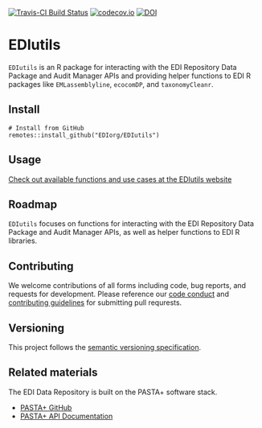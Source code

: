 [![Travis-CI Build Status](https://travis-ci.com/EDIorg/EDIutils.svg?branch=master)](https://travis-ci.org/EDIorg/EDIutils)
[![codecov.io](https://codecov.io/github/EDIorg/EDIutils/coverage.svg?branch=master)](https://codecov.io/github/EDIorg/EDIutils?branch=master)
[![DOI](https://zenodo.org/badge/159572464.svg)](https://zenodo.org/badge/latestdoi/159572464)

# EDIutils

`EDIutils` is an R package for interacting with the EDI Repository Data Package and Audit Manager APIs and providing helper functions to EDI R packages like `EMLassemblyline`, `ecocomDP`, and `taxonomyCleanr`.

## Install

```
# Install from GitHub
remotes::install_github("EDIorg/EDIutils")
```

## Usage

[Check out available functions and use cases at the EDIutils website](https://ediorg.github.io/EDIutils/)

## Roadmap

`EDIutils` focuses on functions for interacting with the EDI Repository Data Package and Audit Manager APIs, as well as helper functions to EDI R libraries.

## Contributing

We welcome contributions of all forms including code, bug reports, and requests for development. Please reference our [code conduct](https://github.com/EDIorg/EDIutils/blob/master/CODE_OF_CONDUCT.md) and [contributing guidelines](https://github.com/EDIorg/EDIutils/blob/master/CONTRIBUTING.md) for submitting pull requrests.

## Versioning

This project follows the [semantic versioning specification](https://semver.org).

## Related materials

The EDI Data Repository is built on the PASTA+ software stack.
* [PASTA+ GitHub](https://github.com/PASTAplus)
* [PASTA+ API Documentation](https://pastaplus-core.readthedocs.io/en/latest/index.html#)
